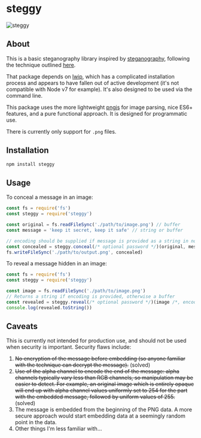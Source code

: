 # steggy

![steggy](https://upload.wikimedia.org/wikipedia/commons/c/c6/Stego-marsh-1896-US_geological_survey.png)

## About

This is a basic steganography library inspired by [steganography](https://github.com/rodrigouroz/steganography), following the technique outlined [here](http://domnit.org/blog/2007/02/stepic-explanation.html).

That package depends on [lwip](https://github.com/EyalAr/lwip), which has a complicated installation process and appears to have fallen out of active development (it's not compatible with Node v7 for example). It's also designed to be used via the command line.

This package uses the more lightweight [pngjs](https://github.com/lukeapage/pngjs) for image parsing, nice ES6+ features, and a pure functional approach. It is designed for programmatic use.

There is currently only support for `.png` files.

## Installation

```sh
npm install steggy
```

## Usage

To conceal a message in an image:
```js
const fs = require('fs')
const steggy = require('steggy')

const original = fs.readFileSync('./path/to/image.png') // buffer
const message = 'keep it secret, keep it safe' // string or buffer

// encoding should be supplied if message is provided as a string in non-default encoding
const concealed = steggy.conceal(/* optional password */)(original, message /*, encoding */)
fs.writeFileSync('./path/to/output.png', concealed)
```

To reveal a message hidden in an image:
```js
const fs = require('fs')
const steggy = require('steggy')

const image = fs.readFileSync('./path/to/image.png')
// Returns a string if encoding is provided, otherwise a buffer
const revealed = steggy.reveal(/* optional password */)(image /*, encoding */)
console.log(revealed.toString())
```

## Caveats

This is currently not intended for production use, and should not be used when security is important. Security flaws include:
1. ~~No encryption of the message before embedding (so anyone familiar with the technique can decrypt the message).~~ (solved)
1. ~~Use of the alpha channel to encode the end of the message: alpha channels typically vary less than RGB channels, so manipulation may be easier to detect. For example, an original image which is entirely opaque will end up with alpha channel values uniformly set to 254 for the part with the embedded message, followed by uniform values of 255.~~ (solved)
1. The message is embedded from the beginning of the PNG data. A more secure approach would start embedding data at a seemingly random point in the data.
1. Other things I'm less familiar with...
